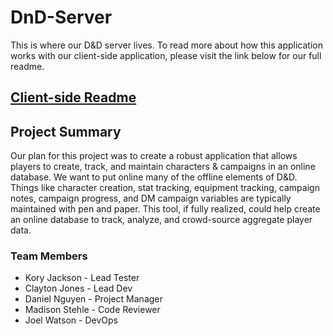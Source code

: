 # DnD-Server

This is where our D&D server lives. To read more about how this application works with our client-side application, please visit the link below for our full readme.

## [Client-side Readme](https://github.com/Dungeons-Developers/DnD-client/blob/development/README.md)

## Project Summary

Our plan for this project was to create a robust application that allows players to create, track, and maintain characters & campaigns in an online database. We want to put online many of the offline elements of D&D. Things like character creation, stat tracking, equipment tracking, campaign notes, campaign progress, and DM campaign variables are typically maintained with pen and paper. This tool, if fully realized, could help create an online database to track, analyze, and crowd-source aggregate player data.

### Team Members
* Kory Jackson - Lead Tester
* Clayton Jones - Lead Dev
* Daniel Nguyen - Project Manager
* Madison Stehle - Code Reviewer
* Joel Watson - DevOps